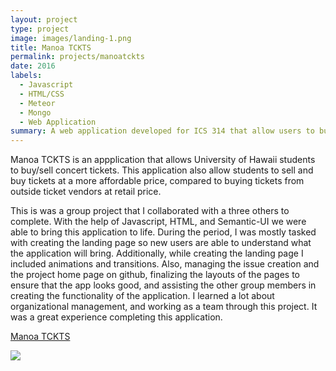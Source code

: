 ```yaml
---
layout: project
type: project
image: images/landing-1.png
title: Manoa TCKTS
permalink: projects/manoatckts
date: 2016
labels:
  - Javascript
  - HTML/CSS
  - Meteor
  - Mongo
  - Web Application
summary: A web application developed for ICS 314 that allow users to buy/sell concert tickets easily.   
---
```


Manoa TCKTS is an appplication that allows University of Hawaii students to buy/sell concert tickets. This application also allow students to sell and buy tickets at a more affordable price, compared to buying tickets from outside ticket vendors at retail price. 

This is was a group project that I collaborated with a three others to complete. With the help of Javascript, HTML, and Semantic-UI we were able to bring this application to life. During the period, I was mostly tasked with creating the landing page so new users are able to understand what the application will bring. Additionally, while creating the landing page I included animations and transitions. Also, managing the issue creation and the project home page on github, finalizing the layouts of the pages to ensure that the app looks good, and assisting the other group members in creating the functionality of the application. I learned a lot about organizational management, and working as a team through this project. It was a great experience completing this application. 

<a href="https://manoa-tckts.github.io/"><i class="large github icon"></i>Manoa TCKTS</a>

<img class="ui floated rounded image" style="margin-bottom: 20px" src="../images/landingpage.png">

